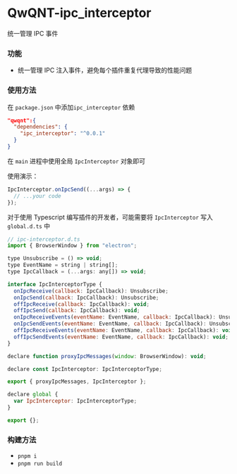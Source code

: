 # QwQNT-ipc_interceptor

统一管理 IPC 事件

### 功能

- 统一管理 IPC 注入事件，避免每个插件重复代理导致的性能问题

### 使用方法

在 `package.json` 中添加`ipc_interceptor` 依赖

```json
"qwqnt":{
  "dependencies": {
    "ipc_interceptor": "^0.0.1"
  }
}
```

在 `main` 进程中使用全局 `IpcInterceptor` 对象即可

使用演示：

```js
IpcInterceptor.onIpcSend((...args) => {
  // ...your code
});
```

对于使用 Typescript 编写插件的开发者，可能需要将 `IpcInterceptor` 写入 `global.d.ts` 中

```js
// ipc-interceptor.d.ts
import { BrowserWindow } from "electron";

type Unsubscribe = () => void;
type EventName = string | string[];
type IpcCallback = (...args: any[]) => void;

interface IpcInterceptorType {
  onIpcReceive(callback: IpcCallback): Unsubscribe;
  onIpcSend(callback: IpcCallback): Unsubscribe;
  offIpcReceive(callback: IpcCallback): void;
  offIpcSend(callback: IpcCallback): void;
  onIpcReceiveEvents(eventName: EventName, callback: IpcCallback): Unsubscribe;
  onIpcSendEvents(eventName: EventName, callback: IpcCallback): Unsubscribe;
  offIpcReceiveEvents(eventName: EventName, callback: IpcCallback): void;
  offIpcSendEvents(eventName: EventName, callback: IpcCallback): void;
}

declare function proxyIpcMessages(window: BrowserWindow): void;

declare const IpcInterceptor: IpcInterceptorType;

export { proxyIpcMessages, IpcInterceptor };

declare global {
  var IpcInterceptor: IpcInterceptorType;
}

export {};
```

### 构建方法

- `pnpm i`
- `pnpm run build`
